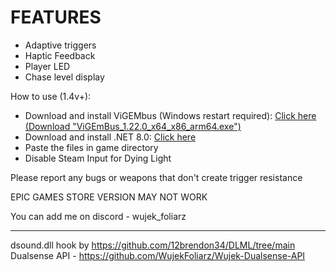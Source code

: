 # FEATURES
- Adaptive triggers
- Haptic Feedback
- Player LED
- Chase level display

How to use (1.4v+):
- Download and install ViGEMbus (Windows restart required): [Click here (Download "ViGEmBus_1.22.0_x64_x86_arm64.exe")](https://github.com/nefarius/ViGEmBus/releases/tag/v1.22.0)
- Download and install .NET 8.0: [Click here](https://dotnet.microsoft.com/en-us/download/dotnet/thank-you/runtime-8.0.4-windows-x64-installer)
- Paste the files in game directory
- Disable Steam Input for Dying Light

Please report any bugs or weapons that don't create trigger resistance

EPIC GAMES STORE VERSION MAY NOT WORK

You can add me on discord - wujek_foliarz

---

dsound.dll hook by https://github.com/12brendon34/DLML/tree/main
Dualsense API - https://github.com/WujekFoliarz/Wujek-Dualsense-API
